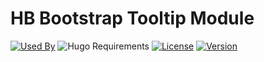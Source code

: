 # HB Bootstrap Tooltip Module

[![Used By](https://img.shields.io/badge/dynamic/json?color=success&label=used+by&query=repositories_humanize&logo=hugo&style=flat-square&url=https://api.razonyang.com/v1/github/dependents/hbstack/bs-tooltip)](https://github.com/hbstack/bs-tooltip/network/dependents)
![Hugo Requirements](https://img.shields.io/badge/dynamic/json?color=important&label=requirements&query=requirements&logo=hugo&style=flat-square&url=https://api.razonyang.com/v1/hugo/modules/github.com/hbstack/bs-tooltip)
[![License](https://img.shields.io/github/license/hbstack/bs-tooltip?style=flat-square)](https://github.com/hbstack/bs-tooltip/blob/main/LICENSE)
[![Version](https://img.shields.io/github/v/tag/hbstack/bs-tooltip?label=version&style=flat-square)](https://github.com/hbstack/bs-tooltip/tags)
